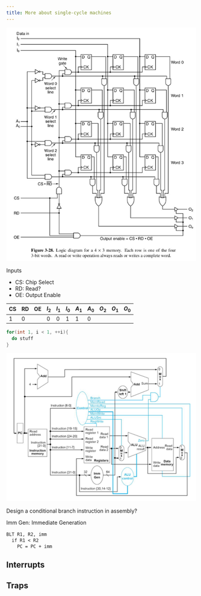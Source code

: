 ```yaml
---
title: More about single-cycle machines
---
```


![single cycle machine](../assets/5.single_cycle.png "single cycle machine")

Inputs

- CS: Chip Select
- RD: Read?
- OE: Output Enable

CS | RD | OE | $I_2$ | $I_1$ | $I_0$ | $A_1$ | $A_0$ | $O_2$ | $O_1$ | $O_0$
--- | --- | --- | --- | --- | --- | --- | --- | --- | --- | ---
1 | 0 |  | 0 | 0 | 1 | 1 | 0

```c
for(int 1, i < 1, ++i){
  do stuff
}
```

![risc v](../assets/5.risc_v.png "risc v")

Design a conditional branch instruction in assembly?

Imm Gen: Immediate Generation

```pseudo-assembly
BLT R1, R2, imm
  if R1 < R2
    PC = PC + imm
```

## Interrupts

## Traps

